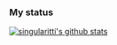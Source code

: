 ### My status

[![singularitti's github stats](https://github-readme-stats.vercel.app/api?username=singularitti&show_icons=true)](https://github.com/anuraghazra/github-readme-stats)
